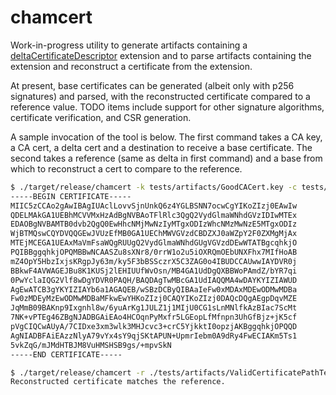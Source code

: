 # chamcert

Work-in-progress utility to generate artifacts containing a [deltaCertificateDescriptor](https://datatracker.ietf.org/doc/html/draft-bonnell-lamps-chameleon-certs-01) extension and to parse
artifacts containing the extension and reconstruct a certificate from the extension.

At present, base certificates can be generated (albeit only with p256 signatures) and parsed, with the 
reconstructed certificate compared to a reference value. TODO items include support for other signature algorithms,
certificate verification, and CSR generation.

A sample invocation of the tool is below. The first command takes a CA key, a CA cert, a delta cert and a destination to receive a base certificate. The second takes a reference (same as delta in first command) and a base from which to reconstruct a cert to compare to the reference.

```bash
$ ./target/release/chamcert -k tests/artifacts/GoodCACert.key -c tests/artifacts/GoodCACert.crt -d ./tests/artifacts/ValidCertificatePathTest1EE.crt -b ./tests/artifacts/base.der
-----BEGIN CERTIFICATE-----
MIIC5zCCAo2gAwIBAgIUAclLovvSjnUnkQ6z4YGLBSNN7ocwCgYIKoZIzj0EAwIw
QDELMAkGA1UEBhMCVVMxHzAdBgNVBAoTFlRlc3QgQ2VydGlmaWNhdGVzIDIwMTEx
EDAOBgNVBAMTB0dvb2QgQ0EwHhcNMjMwNzIyMTgxODIzWhcNMzMwNzE5MTgxODIz
WjBTMQswCQYDVQQGEwJVUzEfMB0GA1UEChMWVGVzdCBDZXJ0aWZpY2F0ZXMgMjAx
MTEjMCEGA1UEAxMaVmFsaWQgRUUgQ2VydGlmaWNhdGUgVGVzdDEwWTATBgcqhkjO
PQIBBggqhkjOPQMBBwNCAASZu8sXNr8/0rrW1o2u5iOXRQmOEbUNXFhx7MIfHoAB
mZ4OpY5HbzIxjsKRgpJy63m/ky5F3bBSSczrX5C3ZAG0o4IBUDCCAUwwIAYDVR0j
BBkwF4AVWAGEJBu8K1KUSj2lEHIUUfWvOsn/MB4GA1UdDgQXBBWoPAmdZ/bYR7qi
0PwYclaIQG2Vlf8wDgYDVR0PAQH/BAQDAgTwMBcGA1UdIAQQMA4wDAYKYIZIAWUD
AgEwATCB3gYKYIZIAYb6a1AGAQEB/wSBzDCByQIBAaIeFw0xMDAxMDEwODMwMDBa
Fw0zMDEyMzEwODMwMDBaMFkwEwYHKoZIzj0CAQYIKoZIzj0DAQcDQgAEgpDqvMZE
JqMmB09BAKnp9Ixgnhl8w/6yuArKg1JULZ1j1MIjU0CG1sLnMNlfkAzBIac7ScMt
7NK+vPTEg46ZBgNJADBGAiEAo4HCOqnPyMxfr5LGEopLfMfnpn3UhGfBjz+jK5cf
pVgCIQCwAUyA/7CIDxe3xm3wlk3MHJcvc3+crC5YjkktI0opzjAKBggqhkjOPQQD
AgNIADBFAiEAzzNlyA79vYx4sY9qjSKtAPUN+UpmrIebm0A9dRy4FwECIAKm5Ts1
5vkZqG/mJMdHTBJM8VuHMSHSB9gs/+mpvSkN
-----END CERTIFICATE-----

$ ./target/release/chamcert -r ./tests/artifacts/ValidCertificatePathTest1EE.crt -v ./tests/artifacts/base.der
Reconstructed certificate matches the reference.
```

